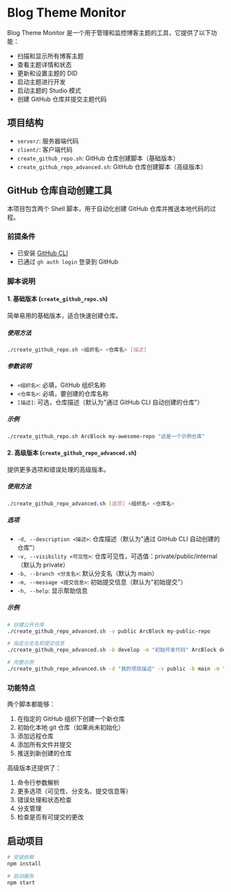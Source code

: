 # Blog Theme Monitor

Blog Theme Monitor 是一个用于管理和监控博客主题的工具，它提供了以下功能：

- 扫描和显示所有博客主题
- 查看主题详情和状态
- 更新和设置主题的 DID
- 启动主题进行开发
- 启动主题的 Studio 模式
- 创建 GitHub 仓库并提交主题代码

## 项目结构

- `server/`: 服务器端代码
- `client/`: 客户端代码
- `create_github_repo.sh`: GitHub 仓库创建脚本（基础版本）
- `create_github_repo_advanced.sh`: GitHub 仓库创建脚本（高级版本）

## GitHub 仓库自动创建工具

本项目包含两个 Shell 脚本，用于自动化创建 GitHub 仓库并推送本地代码的过程。

### 前提条件

- 已安装 [GitHub CLI](https://cli.github.com/)
- 已通过 `gh auth login` 登录到 GitHub

### 脚本说明

#### 1. 基础版本 (`create_github_repo.sh`)

简单易用的基础版本，适合快速创建仓库。

##### 使用方法

```bash
./create_github_repo.sh <组织名> <仓库名> [描述]
```

##### 参数说明

- `<组织名>`: 必填，GitHub 组织名称
- `<仓库名>`: 必填，要创建的仓库名称
- `[描述]`: 可选，仓库描述（默认为"通过 GitHub CLI 自动创建的仓库"）

##### 示例

```bash
./create_github_repo.sh ArcBlock my-awesome-repo "这是一个示例仓库"
```

#### 2. 高级版本 (`create_github_repo_advanced.sh`)

提供更多选项和错误处理的高级版本。

##### 使用方法

```bash
./create_github_repo_advanced.sh [选项] <组织名> <仓库名>
```

##### 选项

- `-d, --description <描述>`: 仓库描述（默认为"通过 GitHub CLI 自动创建的仓库"）
- `-v, --visibility <可见性>`: 仓库可见性，可选值：private/public/internal（默认为 private）
- `-b, --branch <分支名>`: 默认分支名（默认为 main）
- `-m, --message <提交信息>`: 初始提交信息（默认为"初始提交"）
- `-h, --help`: 显示帮助信息

##### 示例

```bash
# 创建公开仓库
./create_github_repo_advanced.sh -v public ArcBlock my-public-repo

# 指定分支名和提交信息
./create_github_repo_advanced.sh -b develop -m "初始开发代码" ArcBlock dev-project

# 完整示例
./create_github_repo_advanced.sh -d "我的项目描述" -v public -b main -m "初始代码提交" ArcBlock my-project
```

### 功能特点

两个脚本都能够：

1. 在指定的 GitHub 组织下创建一个新仓库
2. 初始化本地 git 仓库（如果尚未初始化）
3. 添加远程仓库
4. 添加所有文件并提交
5. 推送到新创建的仓库

高级版本还提供了：

1. 命令行参数解析
2. 更多选项（可见性、分支名、提交信息等）
3. 错误处理和状态检查
4. 分支管理
5. 检查是否有可提交的更改

## 启动项目

```bash
# 安装依赖
npm install

# 启动服务
npm start
```
